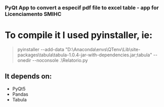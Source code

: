 ### PyQt App to convert a especif pdf file to excel table - app for Licenciamento SMIHC

# To compile it I used pyinstaller, ie:
>pyinstaller --add-data "D:\Anaconda\envs\QTenv\Lib\site-packages\tabula\tabula-1.0.4-jar-with-dependencies.jar;tabula" --onedir --noconsole .\Relatorio.py

## It depends on:
* PyQt5
* Pandas
* Tabula
